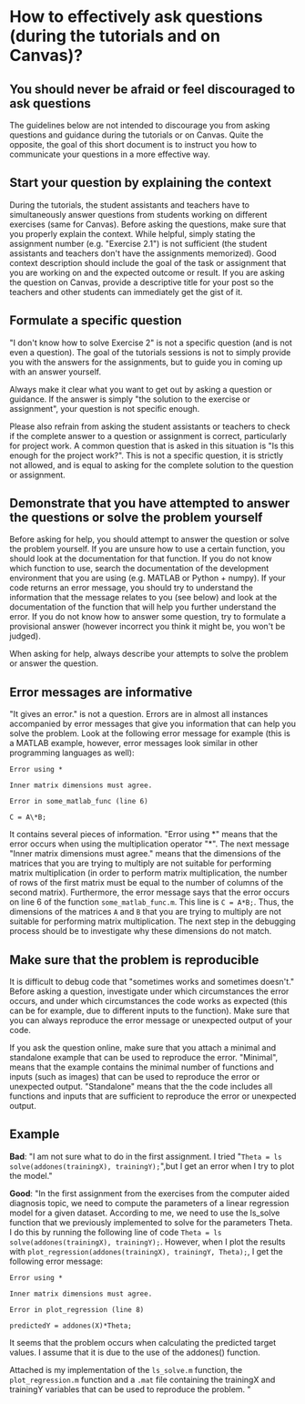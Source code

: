# How to effectively ask questions (during the tutorials and on Canvas)?

## You should never be afraid or feel discouraged to ask questions

The guidelines below are not intended to discourage you from asking questions and guidance during the tutorials or on Canvas. Quite the opposite, the goal of this short document is to instruct you how to communicate your questions in a more effective way.

## Start your question by explaining the context

During the tutorials, the student assistants and teachers have to simultaneously answer questions from students working on different exercises (same for Canvas). Before asking the questions, make sure that you properly explain the context. While helpful, simply stating the assignment number (e.g. &quot;Exercise 2.1&quot;) is not sufficient (the student assistants and teachers don&#39;t have the assignments memorized). Good context description should include the goal of the task or assignment that you are working on and the expected outcome or result. If you are asking the question on Canvas, provide a descriptive title for your post so the teachers and other students can immediately get the gist of it.

## Formulate a specific question

&quot;I don&#39;t know how to solve Exercise 2&quot; is not a specific question (and is not even a question). The goal of the tutorials sessions is not to simply provide you with the answers for the assignments, but to guide you in coming up with an answer yourself.

Always make it clear what you want to get out by asking a question or guidance. If the answer is simply &quot;the solution to the exercise or assignment&quot;, your question is not specific enough.

Please also refrain from asking the student assistants or teachers to check if the complete answer to a question or assignment is correct, particularly for project work. A common question that is asked in this situation is &quot;Is this enough for the project work?&quot;. This is not a specific question, it is strictly not allowed, and is equal to asking for the complete solution to the question or assignment.

## Demonstrate that you have attempted to answer the questions or solve the problem yourself

Before asking for help, you should attempt to answer the question or solve the problem yourself. If you are unsure how to use a certain function, you should look at the documentation for that function. If you do not know which function to use, search the documentation of the development environment that you are using (e.g. MATLAB or Python + numpy). If your code returns an error message, you should try to understand the information that the message relates to you (see below) and look at the documentation of the function that will help you further understand the error. If you do not know how to answer some question, try to formulate a provisional answer (however incorrect you think it might be, you won&#39;t be judged).

When asking for help, always describe your attempts to solve the problem or answer the question.

## Error messages are informative

&quot;It gives an error.&quot; is not a question. Errors are in almost all instances accompanied by error messages that give you information that can help you solve the problem. Look at the following error message for example (this is a MATLAB example, however, error messages look similar in other programming languages as well):

```
Error using *

Inner matrix dimensions must agree.

Error in some_matlab_func (line 6)

C = A\*B;
```

It contains several pieces of information. &quot;Error using \*&quot; means that the error occurs when using the multiplication operator &quot;\*&quot;. The next message &quot;Inner matrix dimensions must agree.&quot; means that the dimensions of the matrices that you are trying to multiply are not suitable for performing matrix multiplication (in order to perform matrix multiplication, the number of rows of the first matrix must be equal to the number of columns of the second matrix). Furthermore, the error message says that the error occurs on line 6 of the function `some_matlab_func.m`. This line is `C = A*B;`. Thus, the dimensions of the matrices `A` and `B` that you are trying to multiply are not suitable for performing matrix multiplication. The next step in the debugging process should be to investigate why these dimensions do not match.

## Make sure that the problem is reproducible

It is difficult to debug code that &quot;sometimes works and sometimes doesn&#39;t.&quot; Before asking a question, investigate under which circumstances the error occurs, and under which circumstances the code works as expected (this can be for example, due to different inputs to the function). Make sure that you can always reproduce the error message or unexpected output of your code.

If you ask the question online, make sure that you attach a minimal and standalone example that can be used to reproduce the error. &quot;Minimal&quot;, means that the example contains the minimal number of functions and inputs (such as images) that can be used to reproduce the error or unexpected output. &quot;Standalone&quot; means that the the code includes all functions and inputs that are sufficient to reproduce the error or unexpected output.

## Example

**Bad**: &quot;I am not sure what to do in the first assignment. I tried &quot;`Theta = ls solve(addones(trainingX), trainingY);`&quot;,but I get an error when I try to plot the model.&quot;

**Good**: &quot;In the first assignment from the exercises from the computer aided diagnosis topic, we need to compute the parameters of a linear regression model for a given dataset. According to me, we need to use the ls_solve function that we previously implemented to solve for the parameters Theta. I do this by running the following line of code `Theta = ls solve(addones(trainingX), trainingY);`. However, when I plot the results with `plot_regression(addones(trainingX), trainingY, Theta);`, I get the following error message:

```
Error using *

Inner matrix dimensions must agree.

Error in plot_regression (line 8)

predictedY = addones(X)*Theta;
```

It seems that the problem occurs when calculating the predicted target values. I assume that it is due to the use of the addones() function.

Attached is my implementation of the `ls_solve.m` function, the `plot_regression.m` function and a `.mat` file containing the trainingX and trainingY variables that can be used to reproduce the problem. &quot;

